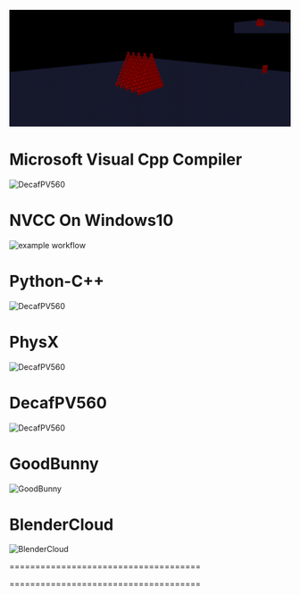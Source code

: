 
![SegmentLocal](https://github.com/spicytechs/.github/blob/main/profile/babylonjs.gif "segment")


Microsoft Visual Cpp Compiler
=====================================

![DecafPV560](https://github.com/jmake/SimplestMicrosoftVisualCppCompiler/actions/workflows/windowns_test01a.yml/badge.svg)


NVCC On Windows10
=====================================
![example workflow](https://github.com/jmake/SimplestNvidiaCUDACompilerOnWindows10/actions/workflows/nvcc.yml/badge.svg)


Python-C++
=====================================
![DecafPV560](https://github.com/jmake/python_cpp_integration/actions/workflows/executeImage.yml/badge.svg)


PhysX
=====================================
![DecafPV560](https://github.com/jmake/PhysX/actions/workflows/testa.yml/badge.svg)



DecafPV560
=====================================

![DecafPV560](https://github.com/jmake/DecafPV560/actions/workflows/docker_ci.yml/badge.svg)

GoodBunny
=====================================

![GoodBunny](https://github.com/jmake/GoodBunny/actions/workflows/workflow_nodejs.yml/badge.svg)


BlenderCloud
=====================================

![BlenderCloud](https://github.com/jmake/BlenderCloud/actions/workflows/blender_testa.yml/badge.svg)


=====================================


=====================================



